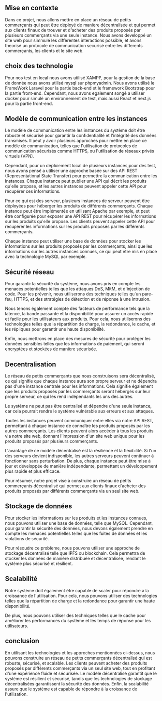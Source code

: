## Mise en contexte

Dans ce projet, nous allons mettre en place un réseau de petits commerçants qui peut être déployé de manière décentralisée et qui permet aux clients finaux de trouver et d'acheter des produits proposés par plusieurs commerçants via une seule instance. Nous avons developpé un site web pour simmulé les differentes interactions possible, et avons theorisé un protocole de communication securisé entre les differents commerçants, les clients et le site web.

## choix des technologie  

Pour nos test en local nous avons utilisé XAMPP, pour la gestion de la base de donnée nous avons utilisé mysql sur phpmyadmin. Nous avons utilisé le FrameWork Laravel pour la partie back-end et le framework Bootstrap pour la partie front-end. Cependant, nous avons egalement songé a utiliser docker pour simulé un environnement de test, mais aussi React et next.js pour la partie front-end.

## Modèle de communication entre les instances
Le modèle de communication entre les instances du système doit être robuste et sécurisé pour garantir la confidentialité et l'intégrité des données transmises. Il peut y avoir plusieurs approches pour mettre en place ce modèle de communication, telles que l'utilisation de protocoles de communication sécurisés comme HTTPS, ou l'utilisation de réseaux privés virtuels (VPN).

Cependant, pour un déploiement local de plusieurs instances,pour des test, nous avons pensé a utiliser une approche basée sur des API REST (Representational State Transfer) pour permettre la communication entre les instances. Chaque instance peut publier une API qui décrit les produits qu'elle propose, et les autres instances peuvent appeler cette API pour récupérer ces informations.

Pour ce qui est des serveur, plusieurs instances de serveur peuvent être déployées pour héberger les produits de différents commerçants. Chaque instance peut être implémentée en utilisant Apache par exemple, et peut être configurée pour exposer une API REST pour récupérer les informations sur les produits qu'elle propose. Les clients peuvent appeler cette API pour récupérer les informations sur les produits proposés par les différents commerçants.

Chaque instance peut utiliser une base de données pour stocker les informations sur les produits proposés par les commerçants, ainsi que les informations sur les autres instances connues, ce qui peut etre mis en place avec la technologie MySQL par exemple.

## Sécurité réseau

Pour garantir la sécurité du système, nous avons pris en compte les menaces potentielles telles que les attaques DoS, MitM, et d'injection de code. Pour les prévenir, nous utiliserons des techniques telles qu'un pare-feu, HTTPS, et des stratégies de détection et de réponse à une intrusion.

Nous tenons également compte des facteurs de performance tels que la latence, la bande passante et la disponibilité pour assurer un accès rapide et facile pour les utilisateurs aux produits. Pour cela, nous utiliserons des technologies telles que la répartition de charge, la redondance, le cache, et les répliques pour garantir une haute disponibilité.

Enfin, nous mettrons en place des mesures de sécurité pour protéger les données sensibles telles que les informations de paiement, qui seront encryptées et stockées de manière sécurisée.

## Decentralisation

Le réseau de petits commerçants que nous construisons sera décentralisé, ce qui signifie que chaque instance aura son propre serveur et ne dépendra pas d'une instance centrale pour les informations. Cela signifie également que les produits proposés par les commerçants seront hébergés sur leur propre serveur, ce qui les rend indépendants les uns des autres.

Le système ne peut pas être centralisé et dépendre d'une seule instance, car cela pourrait rendre le système vulnérable aux erreurs et aux attaques.

Toutes les instances peuvent communiquer entre elles via notre API REST, permettant à chaque instance de connaître les produits proposés par les autres commerçants. Les clients peuvent alors accéder à tous les produits via notre site web, donnant l'impression d'un site web unique pour les produits proposés par plusieurs commerçants.

L'avantage de ce modèle décentralisé est la résilience et la flexibilité. Si l'un des serveurs devient indisponible, les autres serveurs peuvent continuer à fonctionner sans perturbation. De plus, chaque instance peut être mise à jour et développée de manière indépendante, permettant un développement plus rapide et plus efficace.

Pour résumer, notre projet vise à construire un réseau de petits commerçants décentralisé qui permet aux clients finaux d'acheter des produits proposés par différents commerçants via un seul site web.

## Stockage de données
Pour stocker les informations sur les produits et les instances connues, nous pouvons utiliser une base de données, telle que MySQL. Cependant, pour garantir la sécurité des données, nous devons également prendre en compte les menaces potentielles telles que les fuites de données et les violations de sécurité.

Pour résoudre ce problème, nous pouvons utiliser une approche de stockage décentralisé telle que IPFS ou blockchain. Cela permettra de stocker les données de manière distribuée et décentralisée, rendant le système plus sécurisé et résilient.

## Scalabilité
Notre système doit également être capable de scaler pour répondre à la croissance de l'utilisation. Pour cela, nous pouvons utiliser des technologies telles que la répartition de charge et la redondance pour garantir une haute disponibilité.

De plus, nous pouvons utiliser des techniques telles que le cache pour améliorer les performances du système et les temps de réponse pour les utilisateurs.

## conclusion

En utilisant les technologies et les approches mentionnées ci-dessus, nous pouvons construire un réseau de petits commerçants décentralisé qui est robuste, sécurisé, et scalable. Les clients peuvent acheter des produits proposés par différents commerçants via un seul site web, tout en profitant d'une expérience fluide et sécurisée. Le modèle décentralisé garantit que le système est résilient et sécurisé, tandis que les technologies de stockage décentralisées garantissent la sécurité des données. Enfin, la scalabilité assure que le système est capable de répondre à la croissance de l'utilisation.